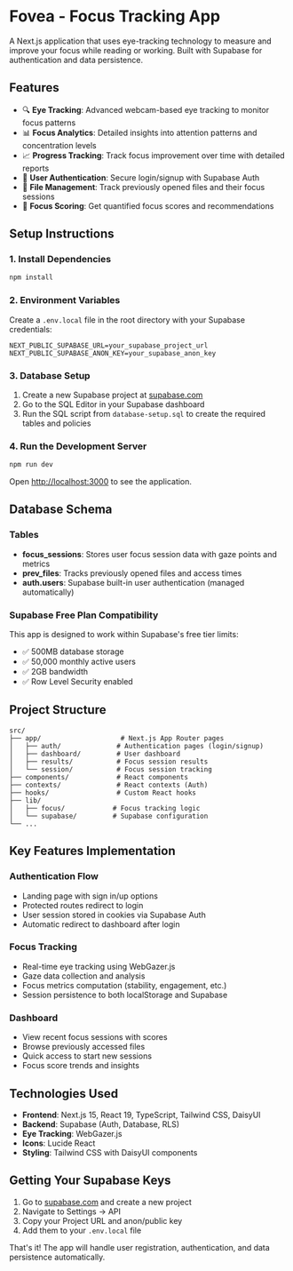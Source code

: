 # Fovea - Focus Tracking App

A Next.js application that uses eye-tracking technology to measure and improve your focus while reading or working. Built with Supabase for authentication and data persistence.

## Features

- 🔍 **Eye Tracking**: Advanced webcam-based eye tracking to monitor focus patterns
- 📊 **Focus Analytics**: Detailed insights into attention patterns and concentration levels
- 📈 **Progress Tracking**: Track focus improvement over time with detailed reports
- 🔐 **User Authentication**: Secure login/signup with Supabase Auth
- 📁 **File Management**: Track previously opened files and their focus sessions
- 🎯 **Focus Scoring**: Get quantified focus scores and recommendations

## Setup Instructions

### 1. Install Dependencies

```bash
npm install
```

### 2. Environment Variables

Create a `.env.local` file in the root directory with your Supabase credentials:

```env
NEXT_PUBLIC_SUPABASE_URL=your_supabase_project_url
NEXT_PUBLIC_SUPABASE_ANON_KEY=your_supabase_anon_key
```

### 3. Database Setup

1. Create a new Supabase project at [supabase.com](https://supabase.com)
2. Go to the SQL Editor in your Supabase dashboard
3. Run the SQL script from `database-setup.sql` to create the required tables and policies

### 4. Run the Development Server

```bash
npm run dev
```

Open [http://localhost:3000](http://localhost:3000) to see the application.

## Database Schema

### Tables

- **focus_sessions**: Stores user focus session data with gaze points and metrics
- **prev_files**: Tracks previously opened files and access times
- **auth.users**: Supabase built-in user authentication (managed automatically)

### Supabase Free Plan Compatibility

This app is designed to work within Supabase's free tier limits:
- ✅ 500MB database storage
- ✅ 50,000 monthly active users
- ✅ 2GB bandwidth
- ✅ Row Level Security enabled

## Project Structure

```
src/
├── app/                    # Next.js App Router pages
│   ├── auth/              # Authentication pages (login/signup)
│   ├── dashboard/         # User dashboard
│   ├── results/           # Focus session results
│   └── session/           # Focus session tracking
├── components/            # React components
├── contexts/              # React contexts (Auth)
├── hooks/                 # Custom React hooks
├── lib/
│   ├── focus/            # Focus tracking logic
│   └── supabase/         # Supabase configuration
└── ...
```

## Key Features Implementation

### Authentication Flow
- Landing page with sign in/up options
- Protected routes redirect to login
- User session stored in cookies via Supabase Auth
- Automatic redirect to dashboard after login

### Focus Tracking
- Real-time eye tracking using WebGazer.js
- Gaze data collection and analysis
- Focus metrics computation (stability, engagement, etc.)
- Session persistence to both localStorage and Supabase

### Dashboard
- View recent focus sessions with scores
- Browse previously accessed files
- Quick access to start new sessions
- Focus score trends and insights

## Technologies Used

- **Frontend**: Next.js 15, React 19, TypeScript, Tailwind CSS, DaisyUI
- **Backend**: Supabase (Auth, Database, RLS)
- **Eye Tracking**: WebGazer.js
- **Icons**: Lucide React
- **Styling**: Tailwind CSS with DaisyUI components

## Getting Your Supabase Keys

1. Go to [supabase.com](https://supabase.com) and create a new project
2. Navigate to Settings → API
3. Copy your Project URL and anon/public key
4. Add them to your `.env.local` file

That's it! The app will handle user registration, authentication, and data persistence automatically.
